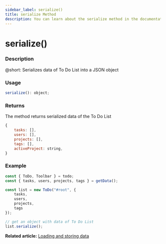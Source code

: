 ```yaml
---
sidebar_label: serialize()
title: serialize Method
description: You can learn about the serialize method in the documentation of the DHTMLX JavaScript To Do List library. Browse developer guides and API reference, try out code examples and live demos, and download a free 30-day evaluation version of DHTMLX To Do List.
---
```


# serialize()

### Description

@short: Serializes data of To Do List into a JSON object

### Usage

~~~js
serialize(): object;
~~~

### Returns

The method returns serialized data of the To Do List

~~~js
{
    tasks: [],
    users: [],
    projects: [],
    tags: [],
    activeProject: string,
}
~~~

### Example

~~~js {12}
const { ToDo, Toolbar } = todo;
const { tasks, users, projects, tags } = getData();

const list = new ToDo("#root", {
    tasks,
    users,
    projects,
    tags
});

// get an object with data of To Do List
list.serialize();
~~~

**Related article:** [Loading and storing data](guides/loading_data.md)
